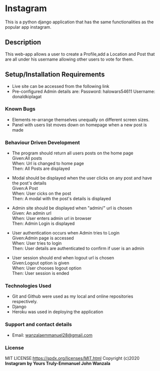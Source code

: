 # Instagram

This is a python django application that has the same functionalities as the popular app instagram.

## Description
This web-app allows a user to create a Profile,add a Location and Post that are all under his username allowing other users to vote for them.

## Setup/Installation Requirements
* Live site can be accessed from the following link 
* Pre-configured Admin details are:
Password: halowars54611
Username: donaldkiplagat

### Known Bugs
* Elements re-arrange themselves unequally on different screen sizes.
* Panel with users list moves down on homepage when a new post is made

### Behaviour Driven Development
* The program should return all users posts on the home page<br>
Given:All posts<br>
When: Url is changed to home page<br>
Then: All Posts are displayed<br>

* Modal should be displayed when the user clicks on any post and have the post's details<br>
Given:A Post<br>
When: User cicks on the post <br>
Then: A modal with the post's details is displayed<br>

* Admin site should be displayed when "admin/" url is chosen<br>
Given: An admin url<br>
When: User enters admin url in browser<br>
Then: Admin Login is displayed<br>

* User authentication occurs when Admin tries to Login<br>
Given:Admin page is accessed<br>
When: User tries to login<br>
Then: User details are authenticated to confirm if user is an admin<br>

* User session should end when logout url is chosen<br>
Given:Logout option is given<br>
When: User chooses logout option<br>
Then: User session is ended<br>


### Technologies Used
* Git and Github were used as my local and online repositories respectively.
* Django 
* Heroku was used in deploying the application


### Support and contact details
* Email: wanzalaemmanuel28@gmail.com
### License
MIT LICENSE:https://spdx.org/licenses/MIT.html
Copyright (c)2020 **Instagram by Yours Truly-Emmanuel John Wanzala**

